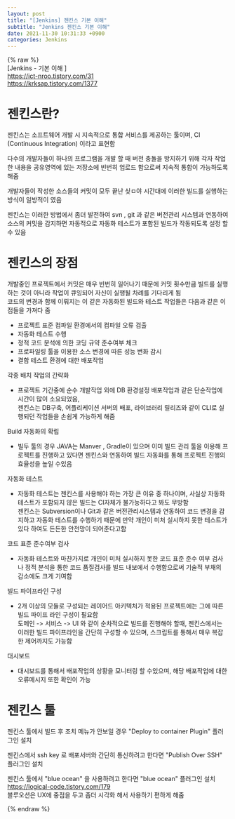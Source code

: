 ```yaml
---  
layout: post  
title: "[Jenkins] 젠킨스 기본 이해"  
subtitle: "Jenkins 젠킨스 기본 이해"  
date: 2021-11-30 10:31:33 +0900  
categories: Jenkins  
---  
```

{% raw %}  
[Jenkins - 기본 이해 ]  
  https://ict-nroo.tistory.com/31  
  https://krksap.tistory.com/1377  
  
 # 젠킨스란?  
  젠킨스는 소프트웨어 개발 시 지속적으로 통합 서비스를 제공하는 툴이며, CI (Continuous Integration) 이라고 표현함  
  
  다수의 개발자들이 하나의 프로그램을 개발 할 때 버전 충돌을 방지하기 위해 각자 작업한 내용을 공유영역에 있는 저장소에 빈번히 업로드 함으로써 지속적 통합이 가능하도록 해줌  
  
  개발자들이 작성한 소스들의 커밋이 모두 끝난 싲ㅁ야 시간대에 이러한 빌드를 실행하는 방식이 일방적이 였음  
  
  젠킨스는 이러한 방법에서 좀더 발전하여 svn , git 과 같은 버전관리 시스템과 연동하여 소스의 커밋을 감지하면 자동적으로 자동화 테스트가 포함된 빌드가 작동되도록 설정 할 수 있음  
  
# 젠킨스의 장점  
  
  개발중인 프로젝트에서 커밋은 매우 빈번히 일어나기 때문에 커밋 횟수만큼 빌드를 실행하는 것이 아니라 작업이 큐잉되어 자신이 실행될 차례를 기다리게 됨  
  코드의 변경과 함께 이뤄지는 이 같은 자동화된 빌드와 테스트 작업들은 다음과 같은 이점들을 가져다 줌  
  
  - 프로젝트 표준 컴파일 환경에서의 컴파일 오류 검출  
  - 자동화 테스트 수행  
  - 정적 코드 분석에 의한 코딩 규약 준수여부 체크  
  - 프로파일링 툴을 이용한 소스 변경에 따른 성능 변화 감시  
  - 결합 테스트 환경에 대한 배포작업  
  
  각종 배치 작업의 간략화  
  - 프로젝트 기간중에 순수 개발작업 외에 DB 환경설정 배포작업과 같은 단순작업에 시간이 많이 소요되었음,  
    젠킨스는 DB구축, 어플리케이션 서버의 배포, 라이브러리 릴리즈와 같이 CLI로 실행되던 작업들을 손쉽게 가능하게 해줌  
  
  Build 자동화의 확립  
  - 빌두 툴의 경우 JAVA는 Manver , Gradle이 있으며 이미 빌드 관리 툴을 이용해 프로젝트를 진행하고 있다면 젠킨스와 연동하여 빌드 자동화를 통해 프로젝트 진행의 효율성을 높일 수있음  
  
  자동화 테스트  
  - 자동화 테스트는 젠킨스를 사용해야 하는 가장 큰 이유 중 하나이며, 사실상 자동화 테스트가 포함되지 않은 빌드는 CI자체가 불가능하다고 봐도 무방함  
    젠킨스는 Subversion이나 Git과 같은 버전관리시스템과 연동하여 코드 변경을 감지하고 자동화 테스트를 수행하기 때문에 만약 개인이 미처 실시하지 못한 테스트가 있다 하여도 든든한 안전망이 되어준다고함  
  
  코드 표준 준수여부 검사  
  - 자동화 테스트와 마찬가지로 개인이 미처 실시하지 못한 코드 표준 준수 여부 검사나 정적 분석을 통한 코드 품질검사를 빌드 내보에서 수행함으로써 기술적 부채의 감소에도 크게 기여함  
  
  빌드 파이프라인 구성  
  - 2개 이상의 모듈로 구성되는 레이어드 아키텍처가 적용된 프로젝트에는 그에 따른 빌드 파이프 라인 구성이 필요함  
    도메인 -> 서비스 -> UI 와 같이 순차적으로 빌드를 진행해야 할때, 젠킨스에서는 이러한 빌드 파이프라인을 간단히 구성할 수 있으며, 스크립트를 통해서 매우 복잡한 제어까지도 가능함  
  
  대시보드  
  - 대시보드를 통해서 배포작업의 상황을 모니터링 할 수있으며, 해당 배포작업에 대한 오류메시지 또한 확인이 가능  
  
# 젠킨스 툴  
  
젠킨스 툴에서 빌드 후 조치 메뉴가 안보일 경우 "Deploy to container Plugin" 플러그인 설치  
  
젠킨스에서 ssh key 로 배포서버와 간단히 통신하려고 한다면 "Publish Over SSH" 플러그인 설치  
  
젠킨스 툴에서 "blue ocean" 을 사용하려고 한다면 "blue ocean" 플러그인 설치  
  https://logical-code.tistory.com/179  
  블루오션은 UX에 중점을 두고 좀더 시각화 해서 사용하기 편하게 해줌  
  
{% endraw %}